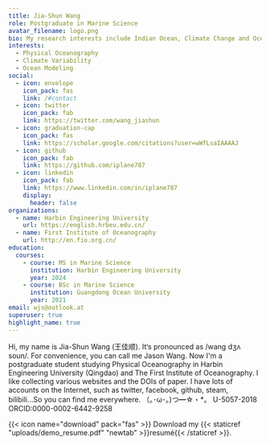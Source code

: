 ```yaml
---
title: Jia-Shun Wang
role: Postgraduate in Marine Science
avatar_filename: logo.png
bio: My research interests include Indian Ocean, Climate Change and Ocean Model.
interests:
  - Physical Oceanography
  - Climate Variability
  - Ocean Modeling
social:
  - icon: envelope
    icon_pack: fas
    link: /#contact
  - icon: twitter
    icon_pack: fab
    link: https://twitter.com/wang_jiashun
  - icon: graduation-cap
    icon_pack: fas
    link: https://scholar.google.com/citations?user=wWfLsaIAAAAJ
  - icon: github
    icon_pack: fab
    link: https://github.com/iplane787
  - icon: linkedin
    icon_pack: fab
    link: https://www.linkedin.com/in/iplane787
    display:
      header: false
organizations:
  - name: Harbin Engineering University
    url: https://english.hrbeu.edu.cn/
  - name: First Institute of Oceanography
    url: http://en.fio.org.cn/
education:
  courses:
    - course: MS in Marine Science
      institution: Harbin Engineering University
      year: 2024
    - course: BSc in Marine Science
      institution: Guangdong Ocean University
      year: 2021
email: wjs@outlook.at
superuser: true
highlight_name: true
---
```

Hi, my name is Jia-Shun Wang (王佳顺). It‘s pronounced as /wang dʒʌ soun/. For convenience, you can call me Jason Wang. Now I'm a postgraduate student studying Physical Oceanography in Harbin Engineering University (Qingdao) and The First Institute of Oceanography. I like collecting various websites and the DOIs of paper. I have lots of accounts on the Internet, such as twitter, facebook, github, steam, bilibili...So you can find me everywhere. （｡･ω･｡)つ━☆・*。 
 U-5057-2018 ORCID:0000-0002-6442-9258

{{< icon name="download" pack="fas" >}} Download my {{< staticref "uploads/demo_resume.pdf" "newtab" >}}resumé{{< /staticref >}}.